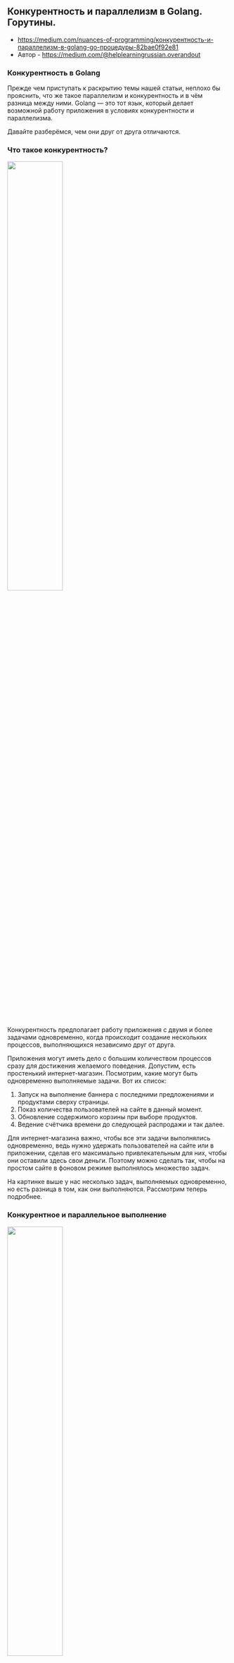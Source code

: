## Конкурентность и параллелизм в Golang. Горутины.

* https://medium.com/nuances-of-programming/конкурентность-и-параллелизм-в-golang-go-процедуры-82bae0f92e81
* Автор - https://medium.com/@helplearningrussian.overandout

### Конкурентность в Golang
Прежде чем приступать к раскрытию темы нашей статьи, неплохо бы прояснить, что же такое параллелизм и конкурентность и в чём разница между ними. Golang — это тот язык, который делает возможной работу приложения в условиях конкурентности и параллелизма.

Давайте разберёмся, чем они друг от друга отличаются.

### Что такое конкурентность?

<img src="https://miro.medium.com/max/700/0*N_Sg8_8YZbtSbSgA.png"  width=50% />

Конкурентность предполагает работу приложения с двумя и более задачами одновременно, когда происходит создание нескольких процессов, выполняющихся независимо друг от друга.

Приложения могут иметь дело с большим количеством процессов сразу для достижения желаемого поведения. Допустим, есть простенький интернет-магазин. Посмотрим, какие могут быть одновременно выполняемые задачи. Вот их список:

1. Запуск на выполнение баннера с последними предложениями и продуктами cверху страницы.
2. Показ количества пользователей на сайте в данный момент.
3. Обновление содержимого корзины при выборе продуктов.
4. Ведение счётчика времени до следующей распродажи и так далее.

Для интернет-магазина важно, чтобы все эти задачи выполнялись одновременно, ведь нужно удержать пользователей на сайте или в приложении, сделав его максимально привлекательным для них, чтобы они оставили здесь свои деньги. Поэтому можно сделать так, чтобы на простом сайте в фоновом режиме выполнялось множество задач.

На картинке выше у нас несколько задач, выполняемых одновременно, но есть разница в том, как они выполняются. Рассмотрим теперь подробнее.

### Конкурентное и параллельное выполнение

<img src="https://miro.medium.com/max/700/0*APVcPuyDaIKSDZPz.png"  width=50% />

### Работа с конкурентными приложениями

Допустим, у нас одноядерная система и надо выполнить несколько задач, но есть ограничение: одномоментно может быть выполнена лишь одна задача.

В модели конкурентного выполнения имеет место переключение контекста между задачами: приложение работает с несколькими задачами, но не может выполнять их все вместе, ведь ядро всего одно. Переключение контекста происходит настолько быстро, что создаётся ощущение, что задачи выполняются одновременно.

Фактор параллельного выполнения здесь отсутствует: параллельные процессы не могут выполняться вместе просто потому, что наша система одноядерная.

На второй картинке в нижней части проиллюстрирована _конкурентность без параллелизма_. Здесь показано конкурентное выполнение двух задач с переключением контекста: одномоментно может быть выполнена лишь одна задача.

### Добавим приложению параллелизма
В случае с одноядерной системой у нас были ограничения по ресурсам. Если мы добавим несколько ядер, ресурсов станет больше и приложение сможет одновременно выполнять на разных ядрах множество задач. В верхней части той же картинки показано, как на разных ядрах одновременно и параллельно выполняются две задачи.

Конкурентность и параллелизм — очень похожие понятия, но мне кажется, что разницу вы уже уловили.

Таким образом, увеличивая сложность системы, можно увеличить и сложность решаемых с её помощью задач: работая с Golang, мы можем масштабировать приложение, с лёгкостью переходя от конкурентного исполнения к параллельному. Масштабируемость в Golang — это легко!

### Работа с горутинами
Прежде чем разбирать конкурентность и параллелизм в Golang, первым делом нужно понять, что из себя представляют горутины. Горутины реализуют в Golang обёрточный функционал потоков, а управляются они скорее из среды выполнения Go, нежели из операционной системы.

Среда выполнения Go распределяет или забирает ресурсы памяти у горутин. Горутина во многом похожа на поток тем, что касается выполнения множества задач, но потребляет меньше ресурсов, чем потоки операционной системы. Горутина не имеет полного соответствия с потоками.

<img src="https://miro.medium.com/max/700/0*EDj11hzUwQVVi9Kt.png"  width=50% />

Мы можем разделить приложение на множество конкурентных задач, которые могут выполняться с помощью различных горутин. Это предоставит возможность использовать конкурентности в приложении.

Если приложение выполняется на нескольких ядрах, то добавляется и параллелизм.

Преимущества горутин:

1. Они легковесны.
2. Легко и без проблем масштабируют.
3. Они — практически потоки.
4. Требуют меньше памяти (2KB).
5. Предоставляют дополнительную память горутинам во время выполнения.

Теперь обратимся к простой программе на Golang:
```
package main

import (
    "fmt"
    "time"
)

func main() {
  start := time.Now()
  func() {
    for i:=0; i < 3; i++ {
      fmt.Println(i)
    }
  }()

  func() {
    for i:=0; i < 3; i++ {
      fmt.Println(i)
    }
  }()

  elapsedTime := time.Since(start)

  fmt.Println("Total Time For Execution: " + elapsedTime.String())

  time.Sleep(time.Second)
}
```
Этот код последовательно исполняет внутри основной функции Golang две функции, которые вызываются немедленно.

Здесь мы не используем горутины, а программа выполняется в том же потоке. Никакой конкурентности в приложение мы не добавили. При выполнении получаем такой вывод:

<img src="https://miro.medium.com/v2/resize:fit:720/format:webp/0*klWSJ9-igfXcOmC0.png"  width=50% />

Эта программа выполняется последовательно, начиная с основного потока, после выполняется первая функция немедленного вызова, затем вторая, и потом завершается после выполнения всего, что осталось в теле функции.

### Использование горутин в Golang

В вышеприведённом сценарии мы не добавляли никаких горутин к основной функции. Можем добавить горутину к программе ключевым словом go перед выполнением функции.

Поставив ключевое слово go перед функцией немедленного выполнения, мы добавляем конкурентность выполнению. Давайте посмотрим, как влияет это добавление ключевого слова go на выполнение:
```
package main

import (
    "fmt"
    "time"
)

func main() {
  start := time.Now()
  go func() {
    for i:=0; i < 3; i++ {
      fmt.Println(i)
    }
  }()

  go func() {
    for i:=0; i < 3; i++ {
      fmt.Println(i)
    }
  }()

  elapsedTime := time.Since(start)

  fmt.Println("Total Time For Execution: " + elapsedTime.String())

  time.Sleep(time.Second)
}
```
Вывод:
<img src="https://miro.medium.com/v2/resize:fit:720/format:webp/0*cXaeIBIZWDkD7F-M.png"  width=50% />
